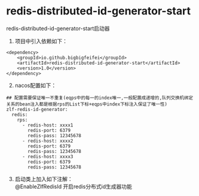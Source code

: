 # redis-distributed-id-generator-start

redis-distributed-id-generator-start启动器<br>
1. 项目中引入依赖如下：<br>
```
<dependency>
    <groupId>io.github.bigbigfeifei</groupId>
    <artifactId>redis-distributed-id-generator-start</artifactId>
    <version>1.0</version>
</dependency>
```        
2. nacos配置如下：<br>
```
## 配置需要保证唯一不重复(eqps中的每一的index唯一,一般配置成递增的,队列交换机绑定关系的bean注入都是根据rps的List下标+eqps中index下标注入保证了唯一性)
zlf-redis-id-generator:
  redis:
    rps:
      - redis-host: xxxx1
        redis-port: 6379
        redis-pass: 12345678
      - redis-host: xxxx2
        redis-port: 6379
        redis-pass: 12345678
      - redis-host: xxxx3
        redis-port: 6379
        redis-pass: 12345678 
```
3. 启动类上加入如下注解：<br>
@EnableZlfRedisId 开启redis分布式id生成器功能